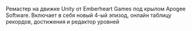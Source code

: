 Ремастер на движке Unity от Emberheart Games под крылом Apogee Software. Включает в себя новый 4-ый эпизод, онлайн таблицу рекордов, достижения и редактор уровней
